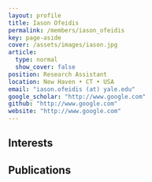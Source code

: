 ```yaml
---
layout: profile
title: Iason Ofeidis
permalink: /members/iason_ofeidis
key: page-aside
cover: /assets/images/iason.jpg
article:
  type: normal
  show_cover: false
position: Research Assistant
location: New Haven • CT • USA
email: "iason.ofeidis (at) yale.edu"
google_scholar: "http://www.google.com"
github: "http://www.google.com"
website: "http://www.google.com"
---
```


## Interests

## Publications